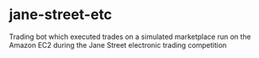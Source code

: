 # jane-street-etc
Trading bot which executed trades on a simulated marketplace run on the Amazon EC2 during the Jane Street electronic trading competition
